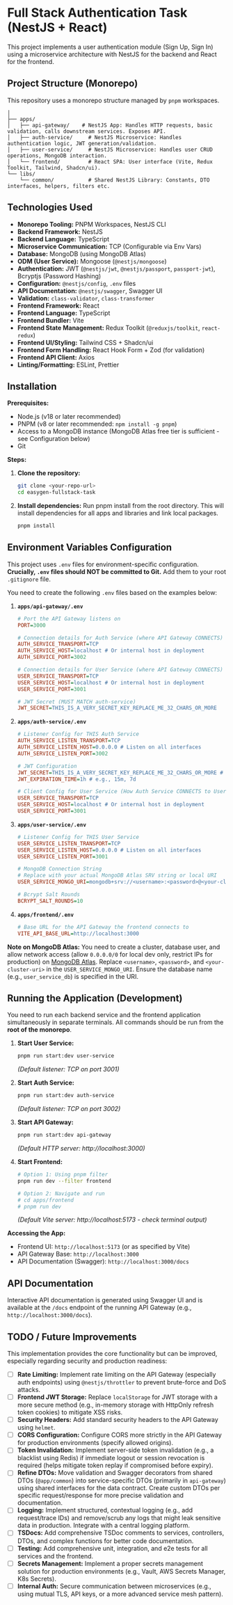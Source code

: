 # Full Stack Authentication Task (NestJS + React)

This project implements a user authentication module (Sign Up, Sign In) using a microservice architecture with NestJS for the backend and React for the frontend.

## Project Structure (Monorepo)

This repository uses a monorepo structure managed by `pnpm` workspaces.

```
│
├── apps/
│   ├── api-gateway/    # NestJS App: Handles HTTP requests, basic validation, calls downstream services. Exposes API.
│   ├── auth-service/     # NestJS Microservice: Handles authentication logic, JWT generation/validation.
│   ├── user-service/     # NestJS Microservice: Handles user CRUD operations, MongoDB interaction.
│   └── frontend/         # React SPA: User interface (Vite, Redux Toolkit, Tailwind, Shadcn/ui).
└── libs/
    └── common/           # Shared NestJS Library: Constants, DTO interfaces, helpers, filters etc.
```


## Technologies Used

* **Monorepo Tooling:** PNPM Workspaces, NestJS CLI
* **Backend Framework:** NestJS
* **Backend Language:** TypeScript
* **Microservice Communication:** TCP (Configurable via Env Vars)
* **Database:** MongoDB (using MongoDB Atlas)
* **ODM (User Service):** Mongoose (`@nestjs/mongoose`)
* **Authentication:** JWT (`@nestjs/jwt`, `@nestjs/passport`, `passport-jwt`), Bcryptjs (Password Hashing)
* **Configuration:** `@nestjs/config`, `.env` files
* **API Documentation:** `@nestjs/swagger`, Swagger UI
* **Validation:** `class-validator`, `class-transformer`
* **Frontend Framework:** React
* **Frontend Language:** TypeScript
* **Frontend Bundler:** Vite
* **Frontend State Management:** Redux Toolkit (`@reduxjs/toolkit`, `react-redux`)
* **Frontend UI/Styling:** Tailwind CSS + Shadcn/ui
* **Frontend Form Handling:** React Hook Form + Zod (for validation)
* **Frontend API Client:** Axios
* **Linting/Formatting:** ESLint, Prettier

## Installation

**Prerequisites:**

* Node.js (v18 or later recommended)
* PNPM (v8 or later recommended: `npm install -g pnpm`)
* Access to a MongoDB instance (MongoDB Atlas free tier is sufficient - see Configuration below)
* Git

**Steps:**

1.  **Clone the repository:**
    ```bash
    git clone <your-repo-url>
    cd easygen-fullstack-task
    ```
2.  **Install dependencies:**
    Run pnpm install from the root directory. This will install dependencies for all apps and libraries and link local packages.
    ```bash
    pnpm install
    ```

## Environment Variables Configuration

This project uses `.env` files for environment-specific configuration. **Crucially, `.env` files should NOT be committed to Git.** Add them to your root `.gitignore` file.

You need to create the following `.env` files based on the examples below:

1.  **`apps/api-gateway/.env`**
    ```ini
    # Port the API Gateway listens on
    PORT=3000

    # Connection details for Auth Service (where API Gateway CONNECTS)
    AUTH_SERVICE_TRANSPORT=TCP
    AUTH_SERVICE_HOST=localhost # Or internal host in deployment
    AUTH_SERVICE_PORT=3002

    # Connection details for User Service (where API Gateway CONNECTS)
    USER_SERVICE_TRANSPORT=TCP
    USER_SERVICE_HOST=localhost # Or internal host in deployment
    USER_SERVICE_PORT=3001

    # JWT Secret (MUST MATCH auth-service)
    JWT_SECRET=THIS_IS_A_VERY_SECRET_KEY_REPLACE_ME_32_CHARS_OR_MORE
    ```

2.  **`apps/auth-service/.env`**
    ```ini
    # Listener Config for THIS Auth Service
    AUTH_SERVICE_LISTEN_TRANSPORT=TCP
    AUTH_SERVICE_LISTEN_HOST=0.0.0.0 # Listen on all interfaces
    AUTH_SERVICE_LISTEN_PORT=3002

    # JWT Configuration
    JWT_SECRET=THIS_IS_A_VERY_SECRET_KEY_REPLACE_ME_32_CHARS_OR_MORE # MUST MATCH api-gateway
    JWT_EXPIRATION_TIME=1h # e.g., 15m, 7d

    # Client Config for User Service (How Auth Service CONNECTS to User Service)
    USER_SERVICE_TRANSPORT=TCP
    USER_SERVICE_HOST=localhost # Or internal host in deployment
    USER_SERVICE_PORT=3001
    ```

3.  **`apps/user-service/.env`**
    ```ini
    # Listener Config for THIS User Service
    USER_SERVICE_LISTEN_TRANSPORT=TCP
    USER_SERVICE_LISTEN_HOST=0.0.0.0 # Listen on all interfaces
    USER_SERVICE_LISTEN_PORT=3001

    # MongoDB Connection String
    # Replace with your actual MongoDB Atlas SRV string or local URI
    USER_SERVICE_MONGO_URI=mongodb+srv://<username>:<password>@<your-cluster-uri>/user_service_db?retryWrites=true&w=majority

    # Bcrypt Salt Rounds
    BCRYPT_SALT_ROUNDS=10
    ```

4.  **`apps/frontend/.env`**
    ```ini
    # Base URL for the API Gateway the frontend connects to
    VITE_API_BASE_URL=http://localhost:3000
    ```

**Note on MongoDB Atlas:** You need to create a cluster, database user, and allow network access (allow `0.0.0.0/0` for local dev only, restrict IPs for production) on [MongoDB Atlas](https://cloud.mongodb.com/). Replace `<username>`, `<password>`, and `<your-cluster-uri>` in the `USER_SERVICE_MONGO_URI`. Ensure the database name (e.g., `user_service_db`) is specified in the URI.

## Running the Application (Development)

You need to run each backend service and the frontend application simultaneously in separate terminals. All commands should be run from the **root of the monorepo**.

1.  **Start User Service:**
    ```bash
    pnpm run start:dev user-service
    ```
    *(Default listener: TCP on port 3001)*

2.  **Start Auth Service:**
    ```bash
    pnpm run start:dev auth-service
    ```
    *(Default listener: TCP on port 3002)*

3.  **Start API Gateway:**
    ```bash
    pnpm run start:dev api-gateway
    ```
    *(Default HTTP server: http://localhost:3000)*

4.  **Start Frontend:**
    ```bash
    # Option 1: Using pnpm filter
    pnpm run dev --filter frontend

    # Option 2: Navigate and run
    # cd apps/frontend
    # pnpm run dev
    ```
    *(Default Vite server: http://localhost:5173 - check terminal output)*

**Accessing the App:**

* Frontend UI: `http://localhost:5173` (or as specified by Vite)
* API Gateway Base: `http://localhost:3000`
* API Documentation (Swagger): `http://localhost:3000/docs`

## API Documentation

Interactive API documentation is generated using Swagger UI and is available at the `/docs` endpoint of the running API Gateway (e.g., `http://localhost:3000/docs`).

## TODO / Future Improvements

This implementation provides the core functionality but can be improved, especially regarding security and production readiness:

-   [ ] **Rate Limiting:** Implement rate limiting on the API Gateway (especially auth endpoints) using `@nestjs/throttler` to prevent brute-force and DoS attacks.
-   [ ] **Frontend JWT Storage:** Replace `localStorage` for JWT storage with a more secure method (e.g., in-memory storage with HttpOnly refresh token cookies) to mitigate XSS risks.
-   [ ] **Security Headers:** Add standard security headers to the API Gateway using `helmet`.
-   [ ] **CORS Configuration:** Configure CORS more strictly in the API Gateway for production environments (specify allowed origins).
-   [ ] **Token Invalidation:** Implement server-side token invalidation (e.g., a blacklist using Redis) if immediate logout or session revocation is required (helps mitigate token replay if compromised before expiry).
-   [ ] **Refine DTOs:** Move validation and Swagger decorators from shared DTOs (`@app/common`) into service-specific DTOs (primarily in `api-gateway`) using shared interfaces for the data contract. Create custom DTOs per specific request/response for more precise validation and documentation.
-   [ ] **Logging:** Implement structured, contextual logging (e.g., add request/trace IDs) and remove/scrub any logs that might leak sensitive data in production. Integrate with a central logging platform.
-   [ ] **TSDocs:** Add comprehensive TSDoc comments to services, controllers, DTOs, and complex functions for better code documentation.
-   [ ] **Testing:** Add comprehensive unit, integration, and e2e tests for all services and the frontend.
-   [ ] **Secrets Management:** Implement a proper secrets management solution for production environments (e.g., Vault, AWS Secrets Manager, K8s Secrets).
-   [ ] **Internal Auth:** Secure communication between microservices (e.g., using mutual TLS, API keys, or a more advanced service mesh pattern).
